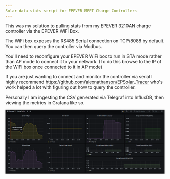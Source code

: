 ```yaml
---
Solar data stats script for EPEVER MPPT Charge Controllers
---
```


This was my solution to pulling stats from my EPEVER 3210AN charge controller via the EPEVER WiFi Box.  

The WiFi box exposes the RS485 Serial connection on TCP/8088 by default. You can then query the controller via Modbus.  

You'll need to reconfigure your EPEVER WiFi box to run in STA mode rather than AP mode to connect it to your network. (To do this browse to the IP of the WiFI box once connected to it in AP mode)  

If you are just wanting to connect and monitor the controller via serial I highly recommend https://github.com/alexnathanson/EPSolar_Tracer who's work helped a lot with figuring out how to query the controller.  

Personally I am ingesting the CSV generated via Telegraf into InfluxDB, then viewing the metrics in Grafana like so.  

![alt text](https://github.com/liamalxd/epsolarmon/blob/main/dc2power1.PNG)
